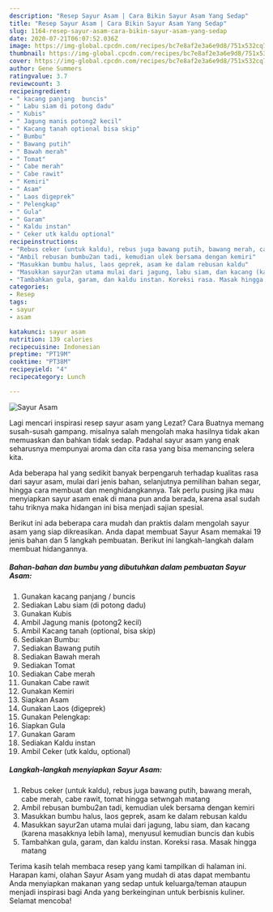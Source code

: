 ```yaml
---
description: "Resep Sayur Asam | Cara Bikin Sayur Asam Yang Sedap"
title: "Resep Sayur Asam | Cara Bikin Sayur Asam Yang Sedap"
slug: 1164-resep-sayur-asam-cara-bikin-sayur-asam-yang-sedap
date: 2020-07-21T06:07:52.036Z
image: https://img-global.cpcdn.com/recipes/bc7e8af2e3a6e9d8/751x532cq70/sayur-asam-foto-resep-utama.jpg
thumbnail: https://img-global.cpcdn.com/recipes/bc7e8af2e3a6e9d8/751x532cq70/sayur-asam-foto-resep-utama.jpg
cover: https://img-global.cpcdn.com/recipes/bc7e8af2e3a6e9d8/751x532cq70/sayur-asam-foto-resep-utama.jpg
author: Gene Summers
ratingvalue: 3.7
reviewcount: 3
recipeingredient:
- " kacang panjang  buncis"
- " Labu siam di potong dadu"
- " Kubis"
- " Jagung manis potong2 kecil"
- " Kacang tanah optional bisa skip"
- " Bumbu"
- " Bawang putih"
- " Bawah merah"
- " Tomat"
- " Cabe merah"
- " Cabe rawit"
- " Kemiri"
- " Asam"
- " Laos digeprek"
- " Pelengkap"
- " Gula"
- " Garam"
- " Kaldu instan"
- " Ceker utk kaldu optional"
recipeinstructions:
- "Rebus ceker (untuk kaldu), rebus juga bawang putih, bawang merah, cabe merah, cabe rawit, tomat hingga setwngah matang"
- "Ambil rebusan bumbu2an tadi, kemudian ulek bersama dengan kemiri"
- "Masukkan bumbu halus, laos geprek, asam ke dalam rebusan kaldu"
- "Masukkan sayur2an utama mulai dari jagung, labu siam, dan kacang (karena masakknya lebih lama), menyusul kemudian buncis dan kubis"
- "Tambahkan gula, garam, dan kaldu instan. Koreksi rasa. Masak hingga matang"
categories:
- Resep
tags:
- sayur
- asam

katakunci: sayur asam 
nutrition: 139 calories
recipecuisine: Indonesian
preptime: "PT19M"
cooktime: "PT38M"
recipeyield: "4"
recipecategory: Lunch

---
```



![Sayur Asam](https://img-global.cpcdn.com/recipes/bc7e8af2e3a6e9d8/751x532cq70/sayur-asam-foto-resep-utama.jpg)

Lagi mencari inspirasi resep sayur asam yang Lezat? Cara Buatnya memang susah-susah gampang. misalnya salah mengolah maka hasilnya tidak akan memuaskan dan bahkan tidak sedap. Padahal sayur asam yang enak seharusnya mempunyai aroma dan cita rasa yang bisa memancing selera kita.

Ada beberapa hal yang sedikit banyak berpengaruh terhadap kualitas rasa dari sayur asam, mulai dari jenis bahan, selanjutnya pemilihan bahan segar, hingga cara membuat dan menghidangkannya. Tak perlu pusing jika mau menyiapkan sayur asam enak di mana pun anda berada, karena asal sudah tahu triknya maka hidangan ini bisa menjadi sajian spesial.




Berikut ini ada beberapa cara mudah dan praktis dalam mengolah sayur asam yang siap dikreasikan. Anda dapat membuat Sayur Asam memakai 19 jenis bahan dan 5 langkah pembuatan. Berikut ini langkah-langkah dalam membuat hidangannya.

<!--inarticleads1-->

##### Bahan-bahan dan bumbu yang dibutuhkan dalam pembuatan Sayur Asam:

1. Gunakan  kacang panjang / buncis
1. Sediakan  Labu siam (di potong dadu)
1. Gunakan  Kubis
1. Ambil  Jagung manis (potong2 kecil)
1. Ambil  Kacang tanah (optional, bisa skip)
1. Sediakan  Bumbu:
1. Sediakan  Bawang putih
1. Sediakan  Bawah merah
1. Sediakan  Tomat
1. Sediakan  Cabe merah
1. Gunakan  Cabe rawit
1. Gunakan  Kemiri
1. Siapkan  Asam
1. Gunakan  Laos (digeprek)
1. Gunakan  Pelengkap:
1. Siapkan  Gula
1. Gunakan  Garam
1. Sediakan  Kaldu instan
1. Ambil  Ceker (utk kaldu, optional)




<!--inarticleads2-->

##### Langkah-langkah menyiapkan Sayur Asam:

1. Rebus ceker (untuk kaldu), rebus juga bawang putih, bawang merah, cabe merah, cabe rawit, tomat hingga setwngah matang
1. Ambil rebusan bumbu2an tadi, kemudian ulek bersama dengan kemiri
1. Masukkan bumbu halus, laos geprek, asam ke dalam rebusan kaldu
1. Masukkan sayur2an utama mulai dari jagung, labu siam, dan kacang (karena masakknya lebih lama), menyusul kemudian buncis dan kubis
1. Tambahkan gula, garam, dan kaldu instan. Koreksi rasa. Masak hingga matang




Terima kasih telah membaca resep yang kami tampilkan di halaman ini. Harapan kami, olahan Sayur Asam yang mudah di atas dapat membantu Anda menyiapkan makanan yang sedap untuk keluarga/teman ataupun menjadi inspirasi bagi Anda yang berkeinginan untuk berbisnis kuliner. Selamat mencoba!
